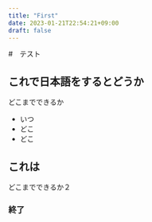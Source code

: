 ```yaml
---
title: "First"
date: 2023-01-21T22:54:21+09:00
draft: false
---
```


#　テスト
## これで日本語をするとどうか
どこまでできるか
- いつ
- どこ
- どこ
## これは
どこまでできるか２
### 終了
